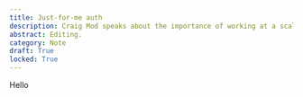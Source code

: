 ```yaml
---
title: Just-for-me auth
description: Craig Mod speaks about the importance of working at a scale that resonates with you
abstract: Editing.
category: Note
draft: True
locked: True
---
```


Hello